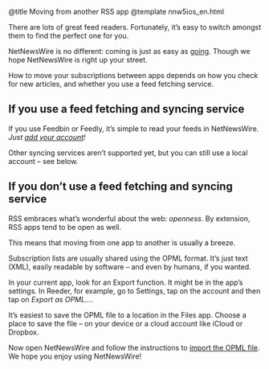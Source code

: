 @title Moving from another RSS app
@template nnw5ios_en.html

There are lots of great feed readers. Fortunately, it’s easy to switch amongst them to find the perfect one for you.

NetNewsWire is no different: coming is just as easy as [going](export-opml). Though we hope NetNewsWire is right up your street.

How to move your subscriptions between apps depends on how you check for new articles, and whether you use a feed fetching service.



If you use a feed fetching and syncing service
----------------------------------------------

If you use Feedbin or Feedly, it’s simple to read your feeds in NetNewsWire. *Just [add your account](syncing-accounts)!*

Other syncing services aren’t supported yet, but you can still use a local account – see below.



If you don’t use a feed fetching and syncing service
----------------------------------------------------

RSS embraces what’s wonderful about the web: *openness*. By extension, RSS apps tend to be open as well.

This means that moving from one app to another is usually a breeze.

Subscription lists are usually shared using the OPML format. It’s just text (XML), easily readable by software – and even by humans, if you wanted.

In your current app, look for an Export function. It might be in the app’s settings. In Reeder, for example, go to Settings, tap on the account and then tap on *Export as OPML…*.

It’s easiest to save the OPML file to a location in the Files app. Choose a place to save the file – on your device or a cloud account like iCloud or Dropbox.

Now open NetNewsWire and follow the instructions to [import the OPML file](import-opml). We hope you enjoy using NetNewsWire!